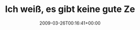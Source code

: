 ---
retweeted: false
source: <a href="http://twitter.com" rel="nofollow">Twitter Web Client</a>
entities:
  hashtags:
  - text: jetzt
    indices:
    - '93'
    - '99'
  symbols: []
  user_mentions: []
  urls: []
display_text_range:
- '0'
- '105'
favorite_count: '0'
id_str: '1391365084'
truncated: false
retweet_count: '0'
id: '1391365084'
created_at: Thu Mar 26 00:16:41 +0000 2009
favorited: false
full_text: 'Ich weiß, es gibt keine gute Zeit für einen Festplattenausfall - aber
  muss es denn unbedingt #jetzt sein?'
lang: de
tags:
- jetzt
- pesos:twitter
date: '2009-03-26T00:16:41+00:00'
src: https://twitter.com/bascht/status/1391365084
original_url: https://twitter.com/bascht/status/1391365084
type: twitter_tweet
text: 'Ich weiß, es gibt keine gute Zeit für einen Festplattenausfall - aber muss
  es denn unbedingt #jetzt sein?'
title: Ich weiß, es gibt keine gute Ze

---
